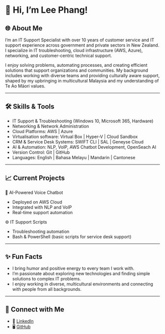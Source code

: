 # 👋 Hi, I’m Lee Phang!

## 🌐 About Me
I’m an IT Support Specialist with over 10 years of customer service and IT support experience across government and private sectors in New Zealand. I specialize in IT troubleshooting, cloud infrastructure (AWS, Azure), networking, and customer-centric technical support.

I enjoy solving problems, automating processes, and creating efficient solutions that support organizations and communities. My background includes working with diverse teams and providing culturally aware support, shaped by my upbringing in multicultural Malaysia and my understanding of Te Ao Māori values.

---

## 🛠️ Skills & Tools
- IT Support & Troubleshooting (Windows 10, Microsoft 365, Hardware)
- Networking & Network Administration
- Cloud Platforms: AWS | Azure
- Virtualisation software: Virtual Box | Hyper-V | Cloud Sandbox
- CRM & Service Desk Systems: SWIFT CLI | SAL | Geneyse Cloud
- AI & Automation: NLP, VoIP, AWS Chatbot Development, OpenSeach AI
- Version Control: Git | GitHub
- Languages: English | Bahasa Melayu | Mandarin | Cantonese 

---

## 📈 Current Projects
🚀 AI-Powered Voice Chatbot  
- Deployed on AWS Cloud  
- Integrated with NLP and VoIP  
- Real-time support automation  

⚙️ IT Support Scripts  
- Troubleshooting automation  
- Bash & PowerShell (basic scripts for service desk support)

---

## ✨ Fun Facts
- I bring humor and positive energy to every team I work with.  
- I’m passionate about exploring new technologies and finding simple solutions to complex IT problems.  
- I enjoy working in diverse, multicultural environments and connecting with people from all backgrounds.

---

## 🔗 Connect with Me
- 💼 [LinkedIn](https://www.linkedin.com/in/phangnz)
- 🖥️ [GitHub](https://github.com/leeit2024)  
